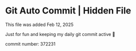 # Git Auto Commit | Hidden File

This file was added Feb 12, 2025

Just for fun and keeping my daily git commit active 🤪

commit number: 372231
